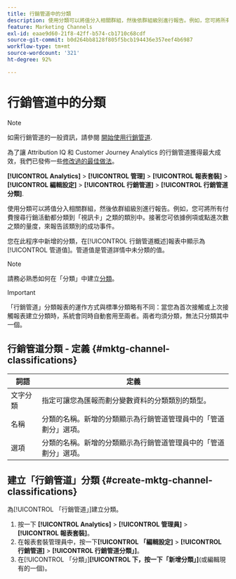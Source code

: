 ```yaml
---
title: 行銷管道中的分類
description: 使用分類可以將值分入相關群組，然後依群組級別進行報告。例如，您可將所有付費搜尋行銷活動都分類到「視訊卡」之類的類別中。接著您可依據例項或點進次數之類的量度，來報告該類別的成功事件。
feature: Marketing Channels
exl-id: eaae9d60-21f8-42ff-b574-cb1710c68cdf
source-git-commit: b0d264bb8128f805f5bcb194436e357eef4b6987
workflow-type: tm+mt
source-wordcount: '321'
ht-degree: 92%

---
```


# 行銷管道中的分類

>[!NOTE]
>
> 如需行銷管道的一般資訊，請參閱 [開始使用行銷管道](/help/components/c-marketing-channels/c-getting-started-mchannel.md).
>
> 為了讓 Attribution IQ 和 Customer Journey Analytics 的行銷管道獲得最大成效，我們已發佈一些[修改過的最佳做法](/help/components/c-marketing-channels/mchannel-best-practices.md)。

**[!UICONTROL Analytics]** > **[!UICONTROL 管理]** > **[!UICONTROL 報表套裝]** > **[!UICONTROL 編輯設定]** > **[!UICONTROL 行銷管道]** > **[!UICONTROL 行銷管道分類]**.

使用分類可以將值分入相關群組，然後依群組級別進行報告。例如，您可將所有付費搜尋行銷活動都分類到「視訊卡」之類的類別中。接著您可依據例項或點進次數之類的量度，來報告該類別的成功事件。

您在此程序中新增的分類，在[!UICONTROL 行銷管道概述]報表中顯示為[!UICONTROL 管道值]。管道值是管道詳情中未分類的值。

>[!NOTE]
>
>請務必熟悉如何在「分類」中建立[分類](/help/components/classifications/c-classifications.md)。

>[!IMPORTANT]
>
>「行銷管道」分類報表的運作方式與標準分類略有不同：當您為首次接觸或上次接觸報表建立分類時，系統會同時自動套用至兩者。兩者均須分類，無法只分類其中一個。

## 行銷管道分類 - 定義 {#mktg-channel-classifications}

| 詞語 | 定義 |
|--- |--- |
| 文字分類 | 指定可讓您為匯報而劃分變數資料的分類類別的類型。 |
| 名稱 | 分類的名稱。新增的分類顯示為行銷管道管理員中的「管道劃分」選項。 |
| 選項 | 分類的名稱。新增的分類顯示為行銷管道管理員中的「管道劃分」選項。 |

## 建立「行銷管道」分類 {#create-mktg-channel-classifications}

為[!UICONTROL 「行銷管道」]建立分類。

1. 按一下 **[!UICONTROL Analytics]** > **[!UICONTROL 管理員]** > **[!UICONTROL 報表套裝]**。
1. 在報表套裝管理員中，按一下&#x200B;**[!UICONTROL 「編輯設定]** > **[!UICONTROL 行銷管道]** > **[!UICONTROL 行銷管道分類」]**。
1. 在[!UICONTROL 「分類」]**[!UICONTROL 下，按一下「新增分類」]**(或編輯現有的一個)。
